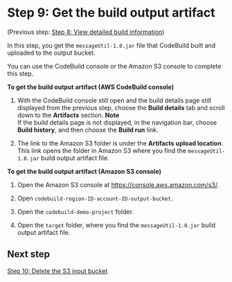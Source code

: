 # Step 9: Get the build output artifact<a name="getting-started-output-console"></a>

\(Previous step: [Step 8: View detailed build information](getting-started-build-log-console.md)\)

In this step, you get the `messageUtil-1.0.jar` file that CodeBuild built and uploaded to the output bucket\.

You can use the CodeBuild console or the Amazon S3 console to complete this step\.



**To get the build output artifact \(AWS CodeBuild console\)**

1. With the CodeBuild console still open and the build details page still displayed from the previous step, choose the **Build details** tab and scroll down to the **Artifacts** section\. 
**Note**  
If the build details page is not displayed, in the navigation bar, choose **Build history**, and then choose the **Build run** link\.

1. The link to the Amazon S3 folder is under the **Artifacts upload location**\. This link opens the folder in Amazon S3 where you find the `messageUtil-1.0.jar` build output artifact file\.

**To get the build output artifact \(Amazon S3 console\)**

1. Open the Amazon S3 console at [https://console\.aws\.amazon\.com/s3/](https://console.aws.amazon.com/s3/)\.

1. Open `codebuild-region-ID-account-ID-output-bucket`\.

1. Open the `codebuild-demo-project` folder\.

1. Open the `target` folder, where you find the `messageUtil-1.0.jar` build output artifact file\.

## Next step<a name="getting-started-output-console-next"></a>

[Step 10: Delete the S3 input bucket](getting-started-clean-up-console.md)